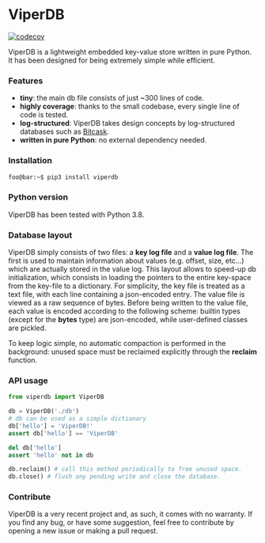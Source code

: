 # ViperDB

[![codecov](https://codecov.io/gh/ostafen/viperdb/branch/main/graph/badge.svg?token=CXZTXRQ9YS)](https://codecov.io/gh/ostafen/viperdb)

ViperDB is a lightweight embedded key-value store written in pure Python. 
It has been designed for being extremely simple while efficient.

### Features

- **tiny**: the main db file consists of just ~300 lines of code.
- **highly coverage**: thanks to the small codebase, every single line of code is tested.
- **log-structured**: ViperDB takes design concepts by log-structured databases such as [Bitcask](https://docs.riak.com/riak/kv/2.2.3/setup/planning/backend/bitcask/index.html).
- **written in pure Python**: no external dependency needed.

### Installation

```bash
foo@bar:~$ pip3 install viperdb
```

### Python version
ViperDB has been tested with Python 3.8.

### Database layout

ViperDB simply consists of two files: a **key log file** and a **value log file**.
The first is used to maintain information about values (e.g. offset, size, etc...) which are actually stored in the value log.
This layout allows to speed-up db initialization, which consists in loading the pointers to the entire key-space from the key-file to a dictionary. 
For simplicity, the key file is treated as a text file, with each line containing a json-encoded entry.
The value file is viewed as a raw sequence of bytes. Before being written to the value file, each value is encoded according to the following scheme:
builtin types (except for the **bytes** type) are json-encoded, while user-defined classes are pickled.

To keep logic simple, no automatic compaction is performed in the background: unused space must be reclaimed explicitly through the **reclaim** function.

### API usage
```python
from viperdb import ViperDB

db = ViperDB('./db')
# db can be used as a simple dictionary
db['hello'] = 'ViperDB!'
assert db['hello'] == 'ViperDB'

del db['hello']
assert 'hello' not in db

db.reclaim() # call this method periodically to free unused space.
db.close() # flush any pending write and close the database.
```

### Contribute

ViperDB is a very recent project and, as such, it comes with no warranty.
If you find any bug, or have some suggestion, feel free to contribute by opening a new issue or making a pull request.